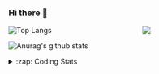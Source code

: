 ### Hi there 👋

<!--
**tao8687/tao8687** is a ✨ _special_ ✨ repository because its `README.md` (this file) appears on your GitHub profile.

Here are some ideas to get you started:

- 🔭 I’m currently working on ...
- 🌱 I’m currently learning ...
- 👯 I’m looking to collaborate on ...
- 🤔 I’m looking for help with ...
- 💬 Ask me about ...
- 📫 How to reach me: ...
- 😄 Pronouns: ...
- ⚡ Fun fact: ...
-->

<img align='right' src="https://media.giphy.com/media/M9gbBd9nbDrOTu1Mqx/giphy.gif" width="240">

  
![Top Langs](https://github-readme-stats.vercel.app/api/top-langs/?username=tao8687&layout=compact&title_color=23238E&text_color=A67D3D)

![Anurag's github stats](https://github-readme-stats.vercel.app/api?username=tao8687&show_icons=true&&text_color=A67D3D&title_color=23238E&show_icons=false&count_private=true&hide=stars)

<details>
  <summary>:zap: Coding Stats</summary>
  <br>
    
<!--START_SECTION:waka-->
![Code Time](http://img.shields.io/badge/Code%20Time-1%2C521%20hrs%2015%20mins-blue)

![Profile Views](http://img.shields.io/badge/Profile%20Views-3-blue)

**🐱 My GitHub Data** 

> 📦 1.5 MB Used in GitHub's Storage 
 > 
> 🏆 155 Contributions in the Year 2024
 > 
> 🚫 Not Opted to Hire
 > 
> 📜 52 Public Repositories 
 > 
> 🔑 25 Private Repositories 
 > 
**I'm an Early 🐤** 

```text
🌞 Morning                1389 commits        ██████████████████████░░░   86.98 % 
🌆 Daytime                87 commits          █░░░░░░░░░░░░░░░░░░░░░░░░   05.45 % 
🌃 Evening                117 commits         ██░░░░░░░░░░░░░░░░░░░░░░░   07.33 % 
🌙 Night                  4 commits           ░░░░░░░░░░░░░░░░░░░░░░░░░   00.25 % 
```
📅 **I'm Most Productive on Wednesday** 

```text
Monday                   230 commits         ████░░░░░░░░░░░░░░░░░░░░░   14.40 % 
Tuesday                  217 commits         ███░░░░░░░░░░░░░░░░░░░░░░   13.59 % 
Wednesday                284 commits         ████░░░░░░░░░░░░░░░░░░░░░   17.78 % 
Thursday                 209 commits         ███░░░░░░░░░░░░░░░░░░░░░░   13.09 % 
Friday                   226 commits         ████░░░░░░░░░░░░░░░░░░░░░   14.15 % 
Saturday                 220 commits         ███░░░░░░░░░░░░░░░░░░░░░░   13.78 % 
Sunday                   211 commits         ███░░░░░░░░░░░░░░░░░░░░░░   13.21 % 
```


📊 **This Week I Spent My Time On** 

```text
🕑︎ Time Zone: Asia/Shanghai

💬 Programming Languages: 
Other                    1 hr 35 mins        ██████░░░░░░░░░░░░░░░░░░░   23.47 % 
C                        1 hr 31 mins        ██████░░░░░░░░░░░░░░░░░░░   22.50 % 
XML                      59 mins             ████░░░░░░░░░░░░░░░░░░░░░   14.77 % 
Python                   58 mins             ████░░░░░░░░░░░░░░░░░░░░░   14.34 % 
C++                      54 mins             ███░░░░░░░░░░░░░░░░░░░░░░   13.50 % 

🔥 Editors: 
VS Code                  6 hrs 45 mins       █████████████████████████   100.00 % 

🐱‍💻 Projects: 
ros_motion_planning      1 hr 49 mins        ███████░░░░░░░░░░░░░░░░░░   27.04 % 
ypspur                   48 mins             ███░░░░░░░░░░░░░░░░░░░░░░   12.06 % 
WitStandardProtocol_JY90133 mins             ██░░░░░░░░░░░░░░░░░░░░░░░   08.25 % 
R550PLUS_C50C_大车差速_2023.132 mins             ██░░░░░░░░░░░░░░░░░░░░░░░   07.96 % 
python_motion_planning   21 mins             █░░░░░░░░░░░░░░░░░░░░░░░░   05.36 % 

💻 Operating System: 
Linux                    6 hrs 45 mins       █████████████████████████   100.00 % 
```

**I Mostly Code in Python** 

```text
Python                   10 repos            ████████░░░░░░░░░░░░░░░░░   31.25 % 
C++                      9 repos             ███████░░░░░░░░░░░░░░░░░░   28.12 % 
JavaScript               2 repos             ██░░░░░░░░░░░░░░░░░░░░░░░   06.25 % 
Batchfile                1 repo              █░░░░░░░░░░░░░░░░░░░░░░░░   03.12 % 
HTML                     1 repo              █░░░░░░░░░░░░░░░░░░░░░░░░   03.12 % 
```



**Timeline**

![Lines of Code chart](https://raw.githubusercontent.com/tao8687/tao8687/master/assets/bar_graph.png)


 Last Updated on 30/05/2024 01:16:40 UTC
<!--END_SECTION:waka-->
</details>
